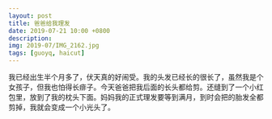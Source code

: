 ```yaml
---
layout: post
title: 爸爸给我理发
date: 2019-07-21 10:00 +0800
description: 
img: 2019-07/IMG_2162.jpg
tags: [guoyq, haicut]
---
```

我已经出生半个月多了，伏天真的好闹受。我的头发已经长的很长了，虽然我是个女孩子，但我也怕得长痱子。今天爸爸把我后面的长头都给剪。还缝到了一个小红包里，放到了我的枕头下面。妈妈我的正式理发要等到满月，到时会把的胎发全都剪掉，我就会变成一个小光头了。